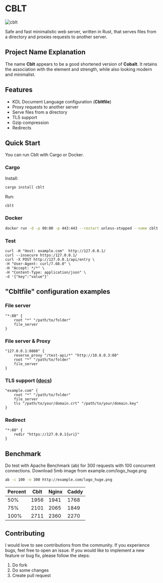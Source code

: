 # СBLT

![cblt](https://github.com/evgenyigumnov/cblt/raw/HEAD/logo.png)

Safe and fast minimalistic web server, written in Rust, that serves files from a directory and proxies requests to another server.

## Project Name Explanation 

The name **Cblt** appears to be a good shortened version of **Cobalt**. It retains the association with the element and strength, while also looking modern and minimalist. 

## Features
- KDL Document Language configuration (**Cbltfile**)
- Proxy requests to another server
- Serve files from a directory
- TLS support
- Gzip compression
- Redirects

## Quick Start
You can run Cblt with Cargo or Docker.
### Cargo
Install:
```bash
cargo install cblt
```
Run:
```bash
cblt
```

### Docker
```bash
docker run -d -p 80:80 -p 443:443 --restart unless-stopped --name cblt ievkz/cblt
```


### Test

```
curl -H "Host: example.com"  http://127.0.0.1/
curl --insecure https:/127.0.0.1/
curl -X POST http://127.0.0.1/api/entry \
-H "User-Agent: curl/7.68.0" \
-H "Accept: */*" \
-H "Content-Type: application/json" \
-d '{"key":"value"}'
```

## "Cbltfile" configuration examples
### File server
```kdl
"*:80" {
    root "*" "/path/to/folder"
    file_server
}
```
### File server & Proxy
```kdl
"127.0.0.1:8080" {
    reverse_proxy "/test-api/*" "http://10.8.0.3:80"
    root "*" "/path/to/folder"
    file_server
}
```
### TLS support ([docs](https://github.com/evgenyigumnov/cblt/blob/main/tls.md))
```kdl
"example.com" {
    root "*" "/path/to/folder"
    file_server
    tls "/path/to/your/domain.crt" "/path/to/your/domain.key"
}
```
### Redirect
```kdl
"*:80" {
    redir "https://127.0.0.1{uri}"
}
```

## Benchmark
Do test with Apache Benchmark (ab) for 300 requests with 100 concurrent connections. Download 5mb image from example.com/logo_huge.png

```bash
ab -c 100 -n 300 http://example.com/logo_huge.png
``` 

| Percent | Cblt | Nginx | Caddy |
|---------|------|-------|-------|
| 50%     | 1956 | 1941  | 1768  |
| 75%     | 2101 | 2065  | 1849  |
| 100%    | 2711 | 2360  | 2270  |

## Contributing
I would love to see contributions from the community. If you experience bugs, feel free to open an issue. If you would like to implement a new feature or bug fix, please follow the steps:

1. Do fork
2. Do some changes
3. Create pull request

